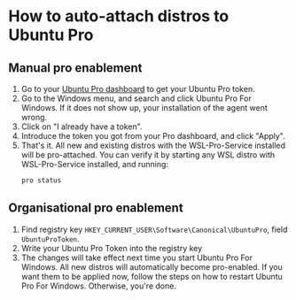 # How to auto-attach distros to Ubuntu Pro

## Manual pro enablement
1. Go to your [Ubuntu Pro dashboard](https://ubuntu.com/pro) to get your Ubuntu Pro token.
2. Go to the Windows menu, and search and click Ubuntu Pro For Windows. If it does not show up, your installation of the agent went wrong.
3. Click on "I already have a token".
4. Introduce the token you got from your Pro dashboard, and click "Apply".
5. That's it. All new and existing distros with the WSL-Pro-Service installed will be pro-attached. You can verify it by starting any WSL distro with WSL-Pro-Service installed, and running:
    ```bash
    pro status
    ```

## Organisational pro enablement
1. Find registry key `HKEY_CURRENT_USER\Software\Canonical\UbuntuPro`, field `UbuntuProToken`.
2. Write your Ubuntu Pro Token into the registry key
3. The changes will take effect next time you start Ubuntu Pro For Windows. All new distros will automatically become pro-enabled. If you want them to be applied now, follow the steps on how to restart Ubuntu Pro For Windows. Otherwise, you're done.
